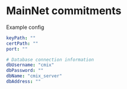 # MainNet commitments

Example config
```yaml
keyPath: ""
certPath: ""
port: ""

# Database connection information
dbUsername: "cmix"
dbPassword: ""
dbName: "cmix_server"
dbAddress: ""
```
